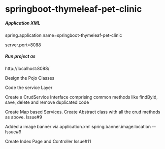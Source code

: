 # springboot-thymeleaf-pet-clinic

##### Application XML
spring.application.name=springboot-thymeleaf-pet-clinic

server.port=8088

##### Run project as 
http://localhost:8088/


Design the Pojo Classes

Code the service Layer

Create a CrudService Interface comprising common methods like findById, save, delete and remove duplicated code

Create Map based Services. Create Abstract class with all the crud methods as above. Issue#9

Added a image banner via application.xml spring.banner.image.location -- Issue#9

Create Index Page and Controller Issue#11

